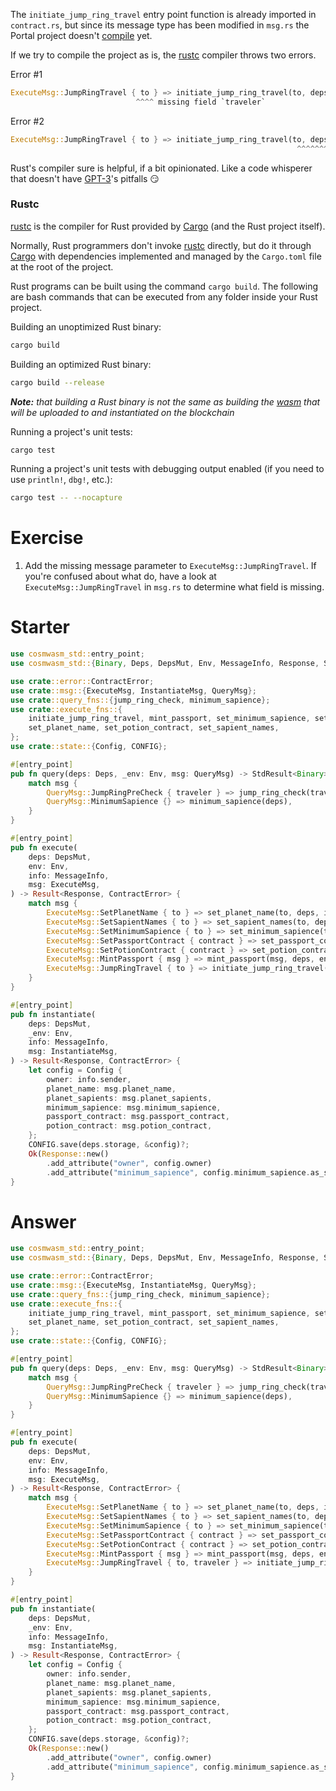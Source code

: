 <!---
Course: 2
Lesson: 5
Exercise: 4

Title: Modifying the JumpRingTravel Execute Arguments
Filename: contract.rs

Storyline placeholder:
>
-->

The `initiate_jump_ring_travel` entry point function is already imported in `contract.rs`, but since its message type has been modified in `msg.rs` the Portal project doesn't [compile](https://doc.rust-lang.org/cargo/commands/cargo-build.html) yet.

If we try to compile the project as is, the [rustc](https://doc.rust-lang.org/rustc/what-is-rustc.html) compiler throws two errors.


Error #1

```rs
ExecuteMsg::JumpRingTravel { to } => initiate_jump_ring_travel(to, deps, env, info)
                            ^^^^ missing field `traveler`
```

Error #2

```rs
ExecuteMsg::JumpRingTravel { to } => initiate_jump_ring_travel(to, deps, env, info),
                                                                ^^^^^^^^^^^^^^^^^ ---- an argument of type `Addr` is missing
```

Rust's compiler sure is helpful, if a bit opinionated. Like a code whisperer that doesn't have [GPT-3](https://en.wikipedia.org/wiki/GPT-3)'s pitfalls 😏

### Rustc

[rustc](https://doc.rust-lang.org/rustc/what-is-rustc.html) is the compiler for Rust provided by [Cargo](https://doc.rust-lang.org/cargo/getting-started/index.html) (and the Rust project itself).

Normally, Rust programmers don't invoke [rustc](https://doc.rust-lang.org/rustc/what-is-rustc.html) directly, but do it through [Cargo](https://doc.rust-lang.org/cargo/getting-started/index.html) with dependencies implemented and managed by the `Cargo.toml` file at the root of the project.

Rust programs can be built using the command `cargo build`. The following are bash commands that can be executed from any folder inside your Rust project.

Building an unoptimized Rust binary:

```bash
cargo build
```

Building an optimized Rust binary:

```bash
cargo build --release
```

_**Note:** that building a Rust binary is not the same as building the [wasm](https://webassembly.org/) that will be uploaded to and instantiated on the blockchain_

Running a project's unit tests:

```bash
cargo test
```

Running a project's unit tests with debugging output enabled (if you need to use `println!`, `dbg!`, etc.):

```bash
cargo test -- --nocapture
```

# Exercise 

1. Add the missing message parameter to `ExecuteMsg::JumpRingTravel`. If you're confused about what do, have a look at `ExecuteMsg::JumpRingTravel` in `msg.rs` to determine what field is missing.

# Starter

```rs
use cosmwasm_std::entry_point;
use cosmwasm_std::{Binary, Deps, DepsMut, Env, MessageInfo, Response, StdResult};

use crate::error::ContractError;
use crate::msg::{ExecuteMsg, InstantiateMsg, QueryMsg};
use crate::query_fns::{jump_ring_check, minimum_sapience};
use crate::execute_fns::{
    initiate_jump_ring_travel, mint_passport, set_minimum_sapience, set_passport_contract, 
    set_planet_name, set_potion_contract, set_sapient_names,
};
use crate::state::{Config, CONFIG};

#[entry_point]
pub fn query(deps: Deps, _env: Env, msg: QueryMsg) -> StdResult<Binary> {
    match msg {
        QueryMsg::JumpRingPreCheck { traveler } => jump_ring_check(traveler),
        QueryMsg::MinimumSapience {} => minimum_sapience(deps),
    }
}

#[entry_point]
pub fn execute(
    deps: DepsMut,
    env: Env,
    info: MessageInfo,
    msg: ExecuteMsg,
) -> Result<Response, ContractError> {
    match msg {
        ExecuteMsg::SetPlanetName { to } => set_planet_name(to, deps, info),
        ExecuteMsg::SetSapientNames { to } => set_sapient_names(to, deps, info),
        ExecuteMsg::SetMinimumSapience { to } => set_minimum_sapience(to, deps, info),
        ExecuteMsg::SetPassportContract { contract } => set_passport_contract(contract, deps, info),
        ExecuteMsg::SetPotionContract { contract } => set_potion_contract(contract, deps, info),
        ExecuteMsg::MintPassport { msg } => mint_passport(msg, deps, env, info),
        ExecuteMsg::JumpRingTravel { to } => initiate_jump_ring_travel(to, deps, env, info), // Modify `ExecuteMsg::JumpRingTravel` here
    }
}

#[entry_point]
pub fn instantiate(
    deps: DepsMut,
    _env: Env,
    info: MessageInfo,
    msg: InstantiateMsg,
) -> Result<Response, ContractError> {
    let config = Config {
        owner: info.sender,
        planet_name: msg.planet_name,
        planet_sapients: msg.planet_sapients,
        minimum_sapience: msg.minimum_sapience,
        passport_contract: msg.passport_contract,
        potion_contract: msg.potion_contract,
    };
    CONFIG.save(deps.storage, &config)?;
    Ok(Response::new()
        .add_attribute("owner", config.owner)
        .add_attribute("minimum_sapience", config.minimum_sapience.as_str()))
}
```

# Answer

```rs
use cosmwasm_std::entry_point;
use cosmwasm_std::{Binary, Deps, DepsMut, Env, MessageInfo, Response, StdResult};

use crate::error::ContractError;
use crate::msg::{ExecuteMsg, InstantiateMsg, QueryMsg};
use crate::query_fns::{jump_ring_check, minimum_sapience};
use crate::execute_fns::{
    initiate_jump_ring_travel, mint_passport, set_minimum_sapience, set_passport_contract, 
    set_planet_name, set_potion_contract, set_sapient_names,
};
use crate::state::{Config, CONFIG};

#[entry_point]
pub fn query(deps: Deps, _env: Env, msg: QueryMsg) -> StdResult<Binary> {
    match msg {
        QueryMsg::JumpRingPreCheck { traveler } => jump_ring_check(traveler),
        QueryMsg::MinimumSapience {} => minimum_sapience(deps),
    }
}

#[entry_point]
pub fn execute(
    deps: DepsMut,
    env: Env,
    info: MessageInfo,
    msg: ExecuteMsg,
) -> Result<Response, ContractError> {
    match msg {
        ExecuteMsg::SetPlanetName { to } => set_planet_name(to, deps, info),
        ExecuteMsg::SetSapientNames { to } => set_sapient_names(to, deps, info),
        ExecuteMsg::SetMinimumSapience { to } => set_minimum_sapience(to, deps, info),
        ExecuteMsg::SetPassportContract { contract } => set_passport_contract(contract, deps, info),
        ExecuteMsg::SetPotionContract { contract } => set_potion_contract(contract, deps, info),
        ExecuteMsg::MintPassport { msg } => mint_passport(msg, deps, env, info),
        ExecuteMsg::JumpRingTravel { to, traveler } => initiate_jump_ring_travel(to, traveler, deps, env, info),
    }
}

#[entry_point]
pub fn instantiate(
    deps: DepsMut,
    _env: Env,
    info: MessageInfo,
    msg: InstantiateMsg,
) -> Result<Response, ContractError> {
    let config = Config {
        owner: info.sender,
        planet_name: msg.planet_name,
        planet_sapients: msg.planet_sapients,
        minimum_sapience: msg.minimum_sapience,
        passport_contract: msg.passport_contract,
        potion_contract: msg.potion_contract,
    };
    CONFIG.save(deps.storage, &config)?;
    Ok(Response::new()
        .add_attribute("owner", config.owner)
        .add_attribute("minimum_sapience", config.minimum_sapience.as_str()))
}
```
